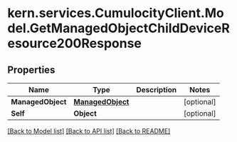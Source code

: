 # kern.services.CumulocityClient.Model.GetManagedObjectChildDeviceResource200Response

## Properties

Name | Type | Description | Notes
------------ | ------------- | ------------- | -------------
**ManagedObject** | [**ManagedObject**](ManagedObject.md) |  | [optional] 
**Self** | **Object** |  | [optional] 

[[Back to Model list]](../README.md#documentation-for-models) [[Back to API list]](../README.md#documentation-for-api-endpoints) [[Back to README]](../README.md)

